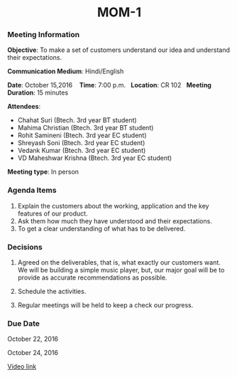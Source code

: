 

<div align=center>
<h1>MOM-1</h1>
</div>


### Meeting Information

**Objective**: To make a set of customers understand our idea and understand their expectations.

**Communication Medium**: Hindi/English

**Date**: October 15,2016 &nbsp;&nbsp; **Time**: 7:00 p.m.&nbsp;&nbsp; **Location**: CR 102&nbsp;&nbsp; **Meeting Duration**: 15 minutes



**Attendees**:

- Chahat Suri (Btech. 3rd year BT student)
- Mahima Christian (Btech. 3rd year BT student)
- Rohit Samineni (Btech. 3rd year EC student)
- Shreyash Soni (Btech. 3rd year EC student)
- Vedank Kumar (Btech. 3rd year EC student)
- VD Maheshwar Krishna (Btech. 3rd year EC student)



**Meeting type**: In person





### Agenda Items

1. Explain the customers about the working, application and the key features of our product.
2. Ask them how much they have understood and their expectations.
3. To get a clear understanding of what has to be delivered.



### Decisions

1. Agreed on the deliverables, that is, what exactly our customers want. We will be building a simple music player, but, our major goal will be to provide as accurate recommendations as possible.

2. Schedule the activities.

3. Regular meetings will be held to keep a check our progress.



### Due Date

October 22, 2016

October 24, 2016


[Video link]()
